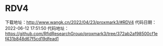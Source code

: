 # RDV4
下载地址：http://www.wangk.cn/2022/04/23/proxmark3/#RDV4
代码日期：2022-06-12 17:51:50
代码地址：https://github.com/RfidResearchGroup/proxmark3/tree/372ab2af98500cf1ef431b848d67f5cd19dfead1
